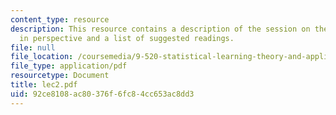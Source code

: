 ```yaml
---
content_type: resource
description: This resource contains a description of the session on the learning problem
  in perspective and a list of suggested readings.
file: null
file_location: /coursemedia/9-520-statistical-learning-theory-and-applications-spring-2006/92ce8108ac80376f6fc84cc653ac8dd3_lec2.pdf
file_type: application/pdf
resourcetype: Document
title: lec2.pdf
uid: 92ce8108-ac80-376f-6fc8-4cc653ac8dd3
---
```

